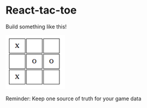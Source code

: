 # React-tac-toe

Build something like this!

![Tic-tac-toe Game](https://github.com/BranchMetrics/web-pair/blob/master/objective.png?raw=true)

Reminder: Keep one source of truth for your game data
